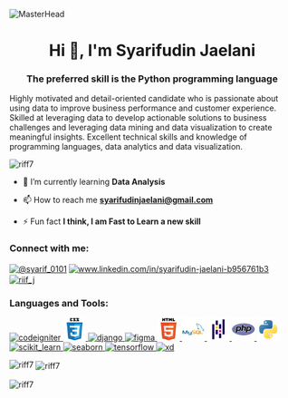 ![MasterHead](https://cdn.activestate.com/wp-content/uploads/2021/12/python-coding-mistakes.jpg)
<h1 align="center">Hi 👋, I'm Syarifudin Jaelani</h1>
<h3 align="center">The preferred skill is the Python programming language</h3>

<p>Highly motivated and detail-oriented candidate who is passionate about using data to improve business performance and customer experience. Skilled at leveraging data to develop actionable solutions to business challenges and leveraging data mining and data visualization to create meaningful insights. Excellent technical skills and knowledge of programming languages, data analytics and data visualization.</p>

<p align="left"> <img src="https://komarev.com/ghpvc/?username=riff7&label=Profile%20views&color=0e75b6&style=flat" alt="riff7" /> </p>

- 🌱 I’m currently learning **Data Analysis**

- 📫 How to reach me **syarifudinjaelani@gmail.com**

- ⚡ Fun fact **I think, I am Fast to Learn a new skill**

<h3 align="left">Connect with me:</h3>
<p align="left">
<a href="https://twitter.com/@syarif_0101" target="blank"><img align="center" src="https://raw.githubusercontent.com/rahuldkjain/github-profile-readme-generator/master/src/images/icons/Social/twitter.svg" alt="@syarif_0101" height="30" width="40" /></a>
<a href="https://linkedin.com/in/www.linkedin.com/in/syarifudin-jaelani-b956761b3" target="blank"><img align="center" src="https://raw.githubusercontent.com/rahuldkjain/github-profile-readme-generator/master/src/images/icons/Social/linked-in-alt.svg" alt="www.linkedin.com/in/syarifudin-jaelani-b956761b3" height="30" width="40" /></a>
<a href="https://instagram.com/riif_j" target="blank"><img align="center" src="https://raw.githubusercontent.com/rahuldkjain/github-profile-readme-generator/master/src/images/icons/Social/instagram.svg" alt="riif_j" height="30" width="40" /></a>
</p>

<h3 align="left">Languages and Tools:</h3>
<p align="left"> <a href="https://codeigniter.com" target="_blank" rel="noreferrer"> <img src="https://cdn.worldvectorlogo.com/logos/codeigniter.svg" alt="codeigniter" width="40" height="40"/> </a> <a href="https://www.w3schools.com/css/" target="_blank" rel="noreferrer"> <img src="https://raw.githubusercontent.com/devicons/devicon/master/icons/css3/css3-original-wordmark.svg" alt="css3" width="40" height="40"/> </a> <a href="https://www.djangoproject.com/" target="_blank" rel="noreferrer"> <img src="https://cdn.worldvectorlogo.com/logos/django.svg" alt="django" width="40" height="40"/> </a> <a href="https://www.figma.com/" target="_blank" rel="noreferrer"> <img src="https://www.vectorlogo.zone/logos/figma/figma-icon.svg" alt="figma" width="40" height="40"/> </a> <a href="https://www.w3.org/html/" target="_blank" rel="noreferrer"> <img src="https://raw.githubusercontent.com/devicons/devicon/master/icons/html5/html5-original-wordmark.svg" alt="html5" width="40" height="40"/> </a> <a href="https://www.mysql.com/" target="_blank" rel="noreferrer"> <img src="https://raw.githubusercontent.com/devicons/devicon/master/icons/mysql/mysql-original-wordmark.svg" alt="mysql" width="40" height="40"/> </a> <a href="https://pandas.pydata.org/" target="_blank" rel="noreferrer"> <img src="https://raw.githubusercontent.com/devicons/devicon/2ae2a900d2f041da66e950e4d48052658d850630/icons/pandas/pandas-original.svg" alt="pandas" width="40" height="40"/> </a> <a href="https://www.php.net" target="_blank" rel="noreferrer"> <img src="https://raw.githubusercontent.com/devicons/devicon/master/icons/php/php-original.svg" alt="php" width="40" height="40"/> </a> <a href="https://www.python.org" target="_blank" rel="noreferrer"> <img src="https://raw.githubusercontent.com/devicons/devicon/master/icons/python/python-original.svg" alt="python" width="40" height="40"/> </a> <a href="https://scikit-learn.org/" target="_blank" rel="noreferrer"> <img src="https://upload.wikimedia.org/wikipedia/commons/0/05/Scikit_learn_logo_small.svg" alt="scikit_learn" width="40" height="40"/> </a> <a href="https://seaborn.pydata.org/" target="_blank" rel="noreferrer"> <img src="https://seaborn.pydata.org/_images/logo-mark-lightbg.svg" alt="seaborn" width="40" height="40"/> </a> <a href="https://www.tensorflow.org" target="_blank" rel="noreferrer"> <img src="https://www.vectorlogo.zone/logos/tensorflow/tensorflow-icon.svg" alt="tensorflow" width="40" height="40"/> </a> <a href="https://www.adobe.com/products/xd.html" target="_blank" rel="noreferrer"> <img src="https://cdn.worldvectorlogo.com/logos/adobe-xd.svg" alt="xd" width="40" height="40"/> </a> </p>

<p><img align="left" src="https://github-readme-stats.vercel.app/api/top-langs?username=riff7&show_icons=true&locale=en&layout=compact" alt="riff7" /></p>

<p>&nbsp;<img align="center" src="https://github-readme-stats.vercel.app/api?username=riff7&show_icons=true&locale=en" alt="riff7" /></p>

<p><img align="center" src="https://github-readme-streak-stats.herokuapp.com/?user=riff7&" alt="riff7" /></p>
